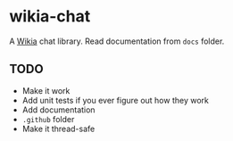 # wikia-chat
A [Wikia](http://c.wikia.com) chat library. Read documentation from `docs` folder.

## TODO
- Make it work
- Add unit tests if you ever figure out how they work
- Add documentation
- `.github` folder
- Make it thread-safe